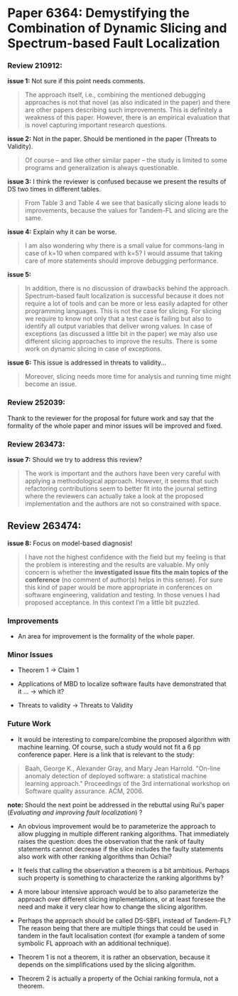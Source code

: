 # Paper 6364: Demystifying the Combination of Dynamic Slicing and Spectrum-based Fault Localization

### Review 210912:

**issue 1:** Not sure if this point needs comments.
> The approach itself, i.e., combining the mentioned debugging approaches is not that novel (as also indicated in the paper) and there are other papers describing such improvements. This is definitely a weakness of this paper. However, there is an empirical evaluation that is novel capturing important research questions. 

**issue 2:** Not in the paper. Should be mentioned in the paper (Threats to Validity).
> Of course – and like other similar paper – the study is limited to some programs and generalization is always questionable. 

**issue 3:** 
I think the reviewer is confused because we present the results of DS two times in different tables.
> From Table 3 and Table 4 we see that basically slicing alone leads to improvements, because the values for Tandem-FL and slicing are the same. 

**issue 4:** 
Explain why it can be worse.
> I am also wondering why there is a small value for commons-lang in case of k=10 when compared with k=5? I would assume that taking care of more statements should improve debugging performance.

**issue 5:** 
> In addition, there is no discussion of drawbacks behind the approach. Spectrum-based fault localization is successful because it does not require a lot of tools and can be more or less easily adapted for other programming languages. This is not the case for slicing. For slicing we require to know not only that a test case is failing but also to identify all output variables that deliver wrong values. In case of exceptions (as discussed a little bit in the paper) we may also use different slicing approaches to improve the results. There is some work on dynamic slicing in case of exceptions. 

**issue 6:** This issue is addressed in threats to validity...
> Moreover, slicing needs more time for analysis and running time might become an issue.

### Review 252039:

Thank to the reviewer for the proposal for future work and say that the formality of the whole paper and minor issues will be improved and fixed.

### Review 263473:

**issue 7:** 
Should we try to address this review?
> The work is important and the authors have been very careful with applying a methodological approach. However, it seems that such refactoring contributions seem to better fit into the journal setting where the reviewers can actually take a look at the proposed implementation and the authors are not so constrained with space.


## Review 263474:

**issue 8:** 
Focus on model-based diagnosis!
> I have not the highest confidence with the field but my feeling is that the problem is interesting and the results are valuable. My only concern is whether the **investigated issue fits the main topics of the conference** (no comment of author(s) helps in this sense). For sure this kind of paper would be more appropriate in conferences on software engineering, validation and testing. In those venues I had proposed acceptance. In this context I’m a little bit puzzled.

### Improvements

* An area for improvement is the formality of the whole paper.

### Minor Issues

* Theorem 1 -> Claim 1

* Applications of MBD to localize software faults have demonstrated that it ... -> which it?

* Threats to validity -> Threats to Validity

### Future Work

* It would be interesting to compare/combine the proposed algorithm with machine learning. Of course, such a study would not fit a 6 pp conference paper. Here is a link that is relevant to the study:

> Baah, George K., Alexander Gray, and Mary Jean Harrold. "On-line anomaly detection of deployed software: a statistical machine learning approach." Proceedings of the 3rd international workshop on Software quality assurance. ACM, 2006.

**note:** Should the next point be addressed in the rebuttal using Rui's paper (*Evaluating and improving fault localization*) ?
* An obvious improvement would be to parameterize the approach to  allow plugging in multiple different ranking algorithms. That  immediately raises the question: does the observation that the rank of faulty statements cannot decrease if the slice includes the  faulty statements also work with other ranking algorithms than  Ochiai? 

* It feels that calling the observation a theorem is a bit  ambitious. Perhaps such property is something to characterize the ranking algorithms by?

* A more labour intensive approach would be to also parameterize  the approach over different slicing implementations, or at least  foresee the need and make it very clear how to change the slicing algorithm. 

* Perhaps the approach should be called DS-SBFL instead of Tandem-FL?  The reason being that there are multiple things that could be used  in tandem in the fault localisation context (for example a tandem of  some symbolic FL approach with an additional technique).

* Theorem 1 is not a theorem, it is rather an observation, because it  depends on the simplifications used by the slicing  algorithm.

* Theorem 2 is actually a property of the Ochiai ranking formula, not a theorem.

